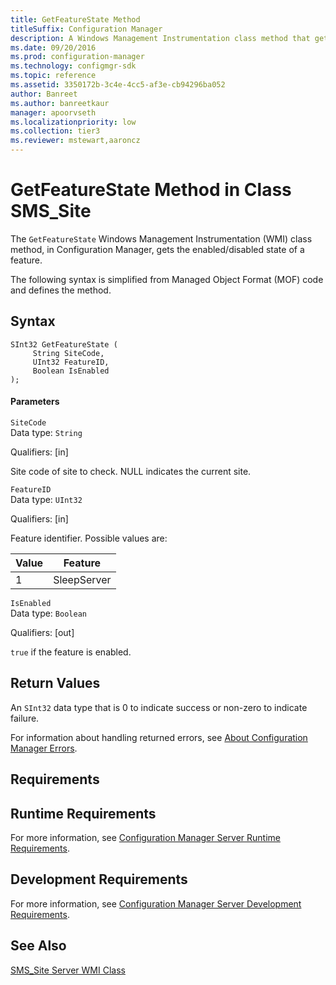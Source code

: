 ```yaml
---
title: GetFeatureState Method
titleSuffix: Configuration Manager
description: A Windows Management Instrumentation class method that gets the enabled and disabled state of a feature.
ms.date: 09/20/2016
ms.prod: configuration-manager
ms.technology: configmgr-sdk
ms.topic: reference
ms.assetid: 3350172b-3c4e-4cc5-af3e-cb94296ba052
author: Banreet
ms.author: banreetkaur
manager: apoorvseth
ms.localizationpriority: low
ms.collection: tier3
ms.reviewer: mstewart,aaroncz 
---
```

# GetFeatureState Method in Class SMS_Site
The `GetFeatureState` Windows Management Instrumentation (WMI) class method, in Configuration Manager, gets the enabled/disabled state of a feature.  

 The following syntax is simplified from Managed Object Format (MOF) code and defines the method.  

## Syntax  

```  
SInt32 GetFeatureState (  
     String SiteCode,  
     UInt32 FeatureID,  
     Boolean IsEnabled  
);  
```  

#### Parameters  
 `SiteCode`  
 Data type: `String`  

 Qualifiers: [in]  

 Site code of site to check. NULL indicates the current site.  

 `FeatureID`  
 Data type: `UInt32`  

 Qualifiers: [in]  

 Feature identifier. Possible values are:  

|Value|Feature|  
|-|-|  
|1|SleepServer|  

 `IsEnabled`  
 Data type: `Boolean`  

 Qualifiers: [out]  

 `true` if the feature is enabled.  

## Return Values  
 An `SInt32` data type that is 0 to indicate success or non-zero to indicate failure.  

 For information about handling returned errors, see [About Configuration Manager Errors](../../../../../develop/core/understand/about-configuration-manager-errors.md).  

## Requirements  

## Runtime Requirements  
 For more information, see [Configuration Manager Server Runtime Requirements](../../../../../develop/core/reqs/server-runtime-requirements.md).  

## Development Requirements  
 For more information, see [Configuration Manager Server Development Requirements](../../../../../develop/core/reqs/server-development-requirements.md).  

## See Also  
 [SMS_Site Server WMI Class](../../../../../develop/reference/core/servers/configure/sms_site-server-wmi-class.md)
